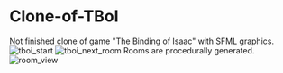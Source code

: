 # Clone-of-TBoI
Not finished clone of game "The Binding of Isaac" with SFML graphics.
![tboi_start](https://i.imgur.com/auhmCR7.png)
![tboi_next_room](https://i.imgur.com/liv6ApI.png)
Rooms are procedurally generated.
![room_view](https://i.imgur.com/4qwpYAM.png)
